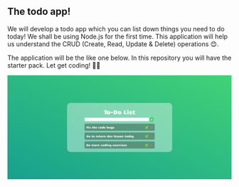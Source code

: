 ## The todo app!

We will develop a todo app which you can list down things you need to do today! We shall be using Node.js for the first time. This application will help us understand the CRUD (Create, Read, Update & Delete) operations 😊.

The application will be the like one below. In this repository you will have the starter pack. Let get coding! 💪🏾

![Todo app](todo.png)
